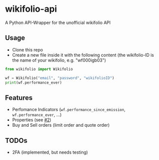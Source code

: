 # wikifolio-api
A Python API-Wrapper for the unofficial wikifolio API

## Usage
- Clone this repo
- Create a new file inside it with the following content (the wikifolio-ID is the name of your wikifolio, e.g. "wf000igb03")

```python
from wikifolio import Wikifolio

wf = Wikifolio("email", "password", "wikifolioID")
print(wf.performance_ever)
```

## Features
- Perfomance Indicators (`wf.performance_since_emission`, `wf.performance_ever`, ...)
- Properties (see [#2](https://github.com/henrydatei/wikifolio-api/issues/2))
- Buy and Sell orders (limit order and quote order)

## TODOs
- 2FA (implemented, but needs testing)
